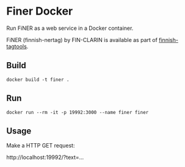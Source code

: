 # Finer Docker

Run FiNER as a web service in a Docker container.

FiNER (finnish-nertag) by FIN-CLARIN is available as part of [finnish-tagtools](https://korp.csc.fi/download/finnish-tagtools/).

## Build

`docker build -t finer .`

## Run

`docker run --rm -it -p 19992:3000 --name finer finer`

## Usage

Make a HTTP GET request:

http://localhost:19992/?text=...
